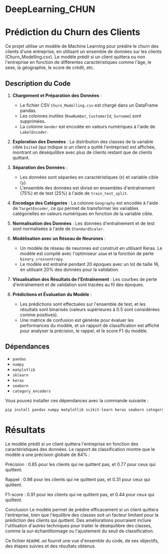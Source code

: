 # DeepLearning_CHUN

# Prédiction du Churn des Clients

Ce projet utilise un modèle de Machine Learning pour prédire le churn des clients d'une entreprise, en utilisant un ensemble de données sur les clients (Churn_Modelling.csv). Le modèle prédit si un client quittera ou non l'entreprise en fonction de différentes caractéristiques comme l'âge, le sexe, la géographie, le score de crédit, etc.

## Description du Code

1. **Chargement et Préparation des Données** :
   - Le fichier CSV `Churn_Modelling.csv` est chargé dans un DataFrame pandas.
   - Les colonnes inutiles (`RowNumber`, `CustomerId`, `Surname`) sont supprimées.
   - La colonne `Gender` est encodée en valeurs numériques à l'aide de `LabelEncoder`.

2. **Exploration des Données** :
   La distribution des classes de la variable cible `Exited` (qui indique si un client a quitté l'entreprise) est affichée, montrant un déséquilibre avec plus de clients restant que de clients quittant.

3. **Séparation des Données** :
   - Les données sont séparées en caractéristiques (`X`) et variable cible (`y`).
   - L'ensemble des données est divisé en ensembles d'entraînement (75%) et de test (25%) à l'aide de `train_test_split`.

4. **Encodage des Catégories** :
   La colonne `Geography` est encodée à l'aide de `TargetEncoder`, ce qui permet de transformer les variables catégorielles en valeurs numériques en fonction de la variable cible.

5. **Normalisation des Données** :
   Les données d'entraînement et de test sont normalisées à l'aide de `StandardScaler`.

6. **Modélisation avec un Réseau de Neurones** :
   - Un modèle de réseau de neurones est construit en utilisant Keras. Le modèle est compilé avec l'optimiseur `adam` et la fonction de perte `binary_crossentropy`.
   - Le modèle est entraîné pendant 20 époques avec un lot de taille 16, en utilisant 20% des données pour la validation.

7. **Visualisation des Résultats de l'Entraînement** :
   Les courbes de perte d'entraînement et de validation sont tracées au fil des époques.

8. **Prédictions et Évaluation du Modèle** :
   - Les prédictions sont effectuées sur l'ensemble de test, et les résultats sont binarisés (valeurs supérieures à 0.5 sont considérées comme positives).
   - Une matrice de confusion est générée pour évaluer les performances du modèle, et un rapport de classification est affiché pour analyser la précision, le rappel, et le score F1 du modèle.

## Dépendances

- `pandas`
- `numpy`
- `matplotlib`
- `sklearn`
- `keras`
- `seaborn`
- `category_encoders`

Vous pouvez installer ces dépendances avec la commande suivante : 

```bash
pip install pandas numpy matplotlib scikit-learn keras seaborn category_encoders
````
# Résultats
Le modèle prédit si un client quittera l'entreprise en fonction des caractéristiques des données. Le rapport de classification montre que le modèle a une précision globale de 84% :

Précision : 0.85 pour les clients qui ne quittent pas, et 0.77 pour ceux qui quittent.

Rappel : 0.98 pour les clients qui ne quittent pas, et 0.31 pour ceux qui quittent.

F1-score : 0.91 pour les clients qui ne quittent pas, et 0.44 pour ceux qui quittent.

Conclusion
Le modèle permet de prédire efficacement si un client quittera l'entreprise, bien que l'équilibre des classes soit un facteur limitant pour la prédiction des clients qui quittent. Des améliorations pourraient inclure l'utilisation d'autres techniques pour traiter le déséquilibre des classes, comme la sur-échantillonnage ou l'ajustement du seuil de classification.

Ce fichier `README.md` fournit une vue d'ensemble du code, de ses objectifs, des étapes suivies et des résultats obtenus.
